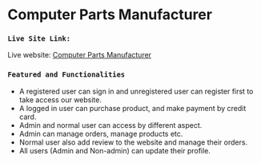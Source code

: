 # Computer Parts Manufacturer

### `Live Site Link:`

Live website: [Computer Parts Manufacturer](https://computer-parts-manufacturer.web.app/)


### `Featured and Functionalities`

* A registered user can sign in and unregistered user can register first to take access our website.
* A logged in user can purchase product, and make payment by credit card.
* Admin and normal user can access by different aspect.
* Admin can manage orders, manage products etc.
* Normal user also add review to the website and manage their orders.
* All users (Admin and Non-admin) can update their profile.